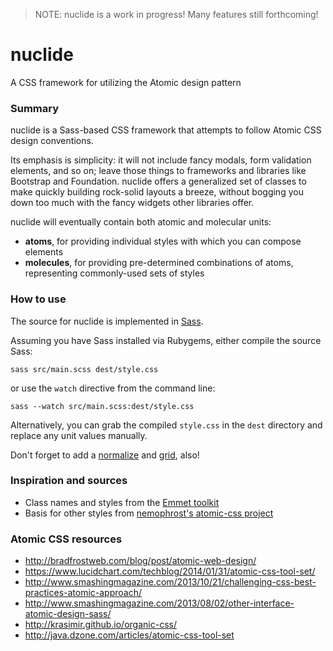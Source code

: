 > NOTE: nuclide is a work in progress! Many features still forthcoming!

# nuclide

A CSS framework for utilizing the Atomic design pattern

### Summary

nuclide is a Sass-based CSS framework that attempts to follow Atomic CSS design
conventions.

Its emphasis is simplicity: it will not include fancy modals, form validation
elements, and so on; leave those things to frameworks and libraries like
Bootstrap and Foundation. nuclide offers a generalized set of classes to make
quickly building rock-solid layouts a breeze, without bogging you down too much
with the fancy widgets other libraries offer.

nuclide will eventually contain both atomic and molecular units:

- **atoms**, for providing individual styles with which you can compose elements
- **molecules**, for providing pre-determined combinations of atoms, representing commonly-used sets of styles

### How to use

The source for nuclide is implemented in [Sass](http://sass-lang.com/).

Assuming you have Sass installed via Rubygems, either compile the source Sass:

```
sass src/main.scss dest/style.css
```

or use the `watch` directive from the command line:

```
sass --watch src/main.scss:dest/style.css
```

Alternatively, you can grab the compiled `style.css` in the `dest` directory and
replace any unit values manually.

Don't forget to add a [normalize](http://necolas.github.io/normalize.css/) and
[grid](http://responsive.gs/), also!

### Inspiration and sources

- Class names and styles from the [Emmet toolkit](http://docs.emmet.io/cheat-sheet/)
- Basis for other styles from [nemophrost's atomic-css project](https://github.com/nemophrost/atomic-css)

### Atomic CSS resources

- http://bradfrostweb.com/blog/post/atomic-web-design/
- https://www.lucidchart.com/techblog/2014/01/31/atomic-css-tool-set/
- http://www.smashingmagazine.com/2013/10/21/challenging-css-best-practices-atomic-approach/
- http://www.smashingmagazine.com/2013/08/02/other-interface-atomic-design-sass/
- http://krasimir.github.io/organic-css/
- http://java.dzone.com/articles/atomic-css-tool-set

